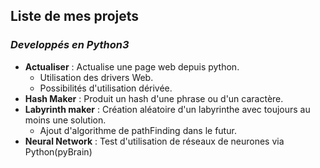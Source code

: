 ## Liste de mes projets
### *Developpés en Python3*

+ **Actualiser** : Actualise une page web depuis python.
	- Utilisation des drivers Web.
	- Possibilités d'utilisation dérivée. 
+ **Hash Maker** : Produit un hash d'une phrase ou d'un caractère.
+ **Labyrinth maker** : Création aléatoire d'un labyrinthe avec toujours au moins une solution.
	- Ajout d'algorithme de pathFinding dans le futur.
+ **Neural Network** : Test d'utilisation de réseaux de neurones via Python(pyBrain)


